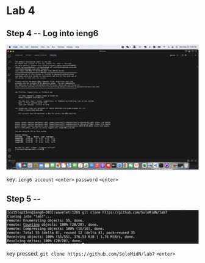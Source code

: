 # Lab 4

## Step 4 --  Log into ieng6
![image](step4.png)

key: ``ieng6 account`` ``<enter>`` ``password`` ``<enter>``


## Step 5 -- 
![image](step5.png)

key pressed: ``git clone https://github.com/SoloMidN/lab7`` ``<enter>``
